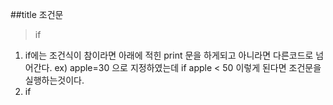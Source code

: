 ##title 조건문

>if

1. if에는 조건식이 참이라면 아래에 적힌 print 문을 하게되고 아니라면 다른코드로 넘어간다.
	ex) apple=30 으로 지정하였는데 if apple < 50 이렇게 된다면 조건문을 실행하는것이다.
2. if